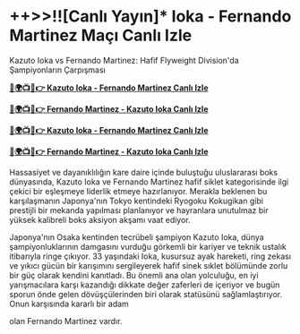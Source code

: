 #  ++>>!![Canlı Yayın]* Ioka - Fernando Martinez Maçı Canlı Izle

Kazuto Ioka vs Fernando Martinez: Hafif Flyweight Division'da Şampiyonların Çarpışması

**[🔴🌍📺📱👉 Kazuto Ioka - Fernando Martinez Canlı Izle](https://cutt.ly/5efLg2eq)**

**[🔴🌍📺📱👉 Fernando Martinez - Kazuto Ioka Canlı Izle](https://cutt.ly/5efLg2eq)**

**[🔴🌍📺📱👉 Kazuto Ioka - Fernando Martinez Canlı Izle](https://cutt.ly/5efLg2eq)**

**[🔴🌍📺📱👉 Fernando Martinez - Kazuto Ioka Canlı Izle](https://cutt.ly/5efLg2eq)**

Hassasiyet ve dayanıklılığın kare daire içinde buluştuğu uluslararası boks dünyasında, Kazuto Ioka ve Fernando Martinez hafif siklet kategorisinde ilgi çekici bir eşleşmeye liderlik etmeye hazırlanıyor. Merakla beklenen bu karşılaşmanın Japonya'nın Tokyo kentindeki Ryogoku Kokugikan gibi prestijli bir mekanda yapılması planlanıyor ve hayranlara unutulmaz bir yüksek kalibreli boks aksiyon akşamı vaat ediyor.

Japonya'nın Osaka kentinden tecrübeli şampiyon Kazuto Ioka, dünya şampiyonluklarının damgasını vurduğu görkemli bir kariyer ve teknik ustalık itibarıyla ringe çıkıyor. 33 yaşındaki Ioka, kusursuz ayak hareketi, ring zekası ve yıkıcı gücün bir karışımını sergileyerek hafif sinek sıklet bölümünde zorlu bir güç olarak kendini kanıtladı. Bu önemli ana olan yolculuğu, en iyi yarışmacılara karşı kazandığı dikkate değer zaferleri de içeriyor ve bugün sporun önde gelen dövüşçülerinden biri olarak statüsünü sağlamlaştırıyor. Onun karşısında kararlı bir adam

olan Fernando Martinez vardır.
